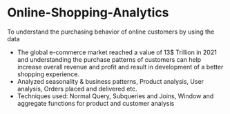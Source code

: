 # Online-Shopping-Analytics
To understand the purchasing behavior of online customers by using the data

- The global e-commerce market reached a value of 13$ Trillion in 2021 and understanding the purchase patterns of customers can help increase overall revenue and profit and result in development of a better shopping experience.
- Analyzed seasonality & business patterns, Product analysis, User analysis, Orders placed and delivered etc.
- Techniques used: Normal Query, Subqueries and Joins, Window and aggregate functions for product and customer analysis
